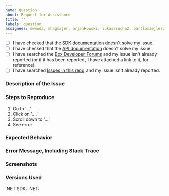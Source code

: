 ```yaml
---
name: Question
about: Request for Assistance
title: ''
labels: question
assignees: mwwoda, mhagmajer, arjankowski, lukaszsocha2, bartlomiejleszczynski, congminh1254
---
```


- [ ] I have checked that the [SDK documentation][sdk-docs] doesn't solve my issue.
- [ ] I have checked that the [API documentation][api-docs] doesn't solve my issue.
- [ ] I have searched the [Box Developer Forums][dev-forums] and my issue isn't already reported (or if it has been reported, I have attached a link to it, for reference).
- [ ] I have searched [Issues in this repo][github-repo] and my issue isn't already reported.

### Description of the Issue

<!-- Replace this text with a description of what problem you're having. -->
<!-- Please include as much detail as possible to help us troubleshoot! -->
<!-- If it isn't obvious, please include how the behavior you expect differs from what actually happened. -->
<!-- This is really important so we know how to start troubleshooting your issue. -->

### Steps to Reproduce

<!-- Please include detailed steps to reproduce the issue you're seeing, if possible. -->
<!-- If you don't have a reproducible error, please make sure that you give us as much detail -->
<!-- as you can about what your application was doing when the error occurred. -->
<!-- Good steps to reproduce the problem help speed up debugging for us and gets your issue resolved sooner! -->

1. Go to '...'
2. Click on '....'
3. Scroll down to '....'
4. See error

### Expected Behavior

<!-- What did you expect to happen? -->

### Error Message, Including Stack Trace

<!-- Share the full error output you're seeing, if applicable. -->
<!-- Please include the full stack trace to help us identify where the error is happening. -->

### Screenshots

<!-- If applicable, add screenshots to help explain your problem. -->

### Versions Used

.NET SDK: <!-- Replace with the version of the .NET SDK you're using. -->
.NET: <!-- Replace with the version of .NET your application is running on. -->

[sdk-docs]: https://github.com/box/box-dotnet-sdk-gen/tree/main/docs
[api-docs]: https://developer.box.com/docs
[dev-forums]: https://community.box.com/t5/Platform-and-Development-Forum/bd-p/DeveloperForum
[github-repo]: https://github.com/box/box-dotnet-sdk-gen/search?type=Issues
